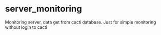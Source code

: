 server_monitoring
=================

Monitoring server, data get from cacti database. Just for simple monitoring without login to cacti
